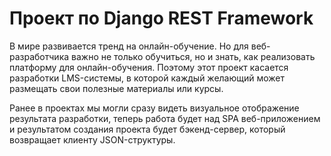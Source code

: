 

# Проект по Django REST Framework

В мире развивается тренд на онлайн-обучение. 
Но для веб-разработчика важно не только обучиться, но и знать, 
как реализовать платформу для онлайн-обучения. 
Поэтому этот проект касается разработки LMS-системы, 
в которой каждый желающий может размещать свои полезные материалы или курсы.

Ранее в проектах мы могли сразу видеть визуальное отображение результата разработки, 
теперь работа будет над SPA веб-приложением и результатом создания проекта будет бэкенд-сервер, 
который возвращает клиенту JSON-структуры.